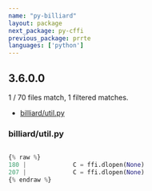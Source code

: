 ```yaml
---
name: "py-billiard"
layout: package
next_package: py-cffi
previous_package: prrte
languages: ['python']
---
```

## 3.6.0.0
1 / 70 files match, 1 filtered matches.

 - [billiard/util.py](#billiardutilpy)

### billiard/util.py

```python

{% raw %}
180 |             C = ffi.dlopen(None)
207 |             C = ffi.dlopen(None)
{% endraw %}

```